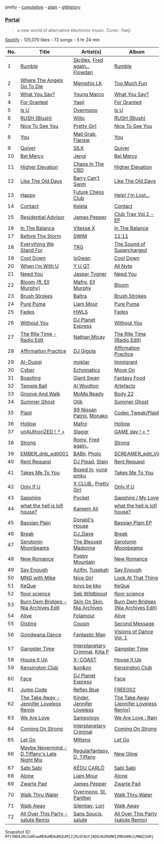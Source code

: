 pretty - [cumulative](/playlists/cumulative/37i9dQZF1DWZaNRXtvIrDt.md) - [plain](/playlists/plain/37i9dQZF1DWZaNRXtvIrDt) - [githistory](https://github.githistory.xyz/mackorone/spotify-playlist-archive/blob/main/playlists/plain/37i9dQZF1DWZaNRXtvIrDt)

### [Portal](https://open.spotify.com/playlist/37i9dQZF1DWZaNRXtvIrDt)

> a new world of alternative electronic music\. Cover: Yaeji

[Spotify](https://open.spotify.com/user/spotify) - 125,070 likes - 72 songs - 5 hr 24 min

| No. | Title | Artist(s) | Album | Length |
|---|---|---|---|---|
| 1 | [Rumble](https://open.spotify.com/track/1GfBLbAhZUWdseuDqhocmn) | [Skrillex](https://open.spotify.com/artist/5he5w2lnU9x7JFhnwcekXX), [Fred again..](https://open.spotify.com/artist/4oLeXFyACqeem2VImYeBFe), [Flowdan](https://open.spotify.com/artist/07CimrZi5vs9iEao47TNQ4) | [Rumble](https://open.spotify.com/album/6YVJQPJNzHbqgBblpMSPUi) | 2:26 |
| 2 | [Where The Angels Go To Die](https://open.spotify.com/track/0zwJUJgcZrcdAKfATMYhcq) | [Memphis LK](https://open.spotify.com/artist/7z3XgqpRYdNJ7RvEUlYaUe) | [Too Much Fun](https://open.spotify.com/album/6DVEb2UcjI2o4W4SdOXksM) | 3:32 |
| 3 | [What You Say?](https://open.spotify.com/track/22quZFeltYbo325rn3ktTe) | [Young Marco](https://open.spotify.com/artist/7zpN81tVvPwlHcJSkSCyRa) | [What You Say?](https://open.spotify.com/album/2yRIzD4GpnSNlGw5gt0Y1o) | 3:23 |
| 4 | [For Granted](https://open.spotify.com/track/61h5rJ790Vov9ks2Vut5mo) | [Yaeji](https://open.spotify.com/artist/2RqrWplViWHSGLzlhmDcbt) | [For Granted](https://open.spotify.com/album/451l9odp6JqepvnwoFRqtQ) | 2:41 |
| 5 | [Is U](https://open.spotify.com/track/4Z3RGx7Be5plLoIw7i83wX) | [Overmono](https://open.spotify.com/artist/01PnN11ovfen6xUOHfNpn3) | [Is U](https://open.spotify.com/album/4jO5B8uUoYusn8Yb8iSoVo) | 3:48 |
| 6 | [RUSH \(Blush\)](https://open.spotify.com/track/6pjI3CKUkIGbvSgo7TuRuu) | [Willo](https://open.spotify.com/artist/7ssD6eT1Te3ugcd1noTNLA) | [RUSH \(Blush\)](https://open.spotify.com/album/3Mb7Mtq5mzfrHsfL8EloXp) | 4:02 |
| 7 | [Nice To See You](https://open.spotify.com/track/29h1JvmqLYta6weden9cIm) | [Pretty Girl](https://open.spotify.com/artist/6KkltYAOOGsCaW7dO9jF98) | [Nice To See You](https://open.spotify.com/album/0kCB7D2VKmhnlAEdTo0ixc) | 5:02 |
| 8 | [You](https://open.spotify.com/track/0qjYHI9np3bsH5tr0tX2Pk) | [Mall Grab](https://open.spotify.com/artist/7yF6JnFPDzgml2Ytkyl5D7), [Flansie](https://open.spotify.com/artist/2BArfYNHUsUFaABc7WzoSI) | [You](https://open.spotify.com/album/0Gc4oCJpqyp7D2OchNftc1) | 4:06 |
| 9 | [Quiver](https://open.spotify.com/track/59AhbmCmtzcGVEYuzNXFIx) | [SILK](https://open.spotify.com/artist/01epL9hgF4G7guGkrnzR8a) | [Quiver](https://open.spotify.com/album/2VkVJMy7SwL3j758hgXbvO) | 3:01 |
| 10 | [Bel Mercy](https://open.spotify.com/track/7udjTmsTZqdB1xLOHGJ8dM) | [Jengi](https://open.spotify.com/artist/4lgrPvofm0IT605L9OrOTN) | [Bel Mercy](https://open.spotify.com/album/1Fmu97Zy0zsnp63rPPsOFF) | 2:49 |
| 11 | [Higher Elevation](https://open.spotify.com/track/3AGTwVq5mmZmRZ4INK4wpv) | [Chaos In The CBD](https://open.spotify.com/artist/0QOQc6jEsPX5Y45TV0hXQy) | [Higher Elevation](https://open.spotify.com/album/1D4EJmfAi8VJbMocGS5MaC) | 6:13 |
| 12 | [Like The Old Days](https://open.spotify.com/track/6mfM11rZkoXsU5xAArF4Ix) | [Barry Can't Swim](https://open.spotify.com/artist/0vTVU0KH0CVzijsoKGsTPl) | [Like The Old Days](https://open.spotify.com/album/1UKTx4oagTgTO2PVtoTWf3) | 4:00 |
| 13 | [Happy](https://open.spotify.com/track/7arEqLvEPdAQ3yjEGgMBZt) | [Future Chess Club](https://open.spotify.com/artist/3qhz6nnUi7DZZAEwcGKtGW) | [Help! I'm Lost...](https://open.spotify.com/album/2Wphh77GlQ14bQqBjQn0Gw) | 2:55 |
| 14 | [Contact](https://open.spotify.com/track/3bRw4PNSq0kwDryyE9ON3d) | [Kelela](https://open.spotify.com/artist/1U0sIzpRtDkvu1hXXzxh60) | [Contact](https://open.spotify.com/album/6mNXEOrhljPdrtS4aINMqH) | 4:00 |
| 15 | [Residential Advisor](https://open.spotify.com/track/5HIodb5frj7GelmmE134cI) | [James Pepper](https://open.spotify.com/artist/3usMrH8kRUz3jwus6okBOy) | [Club Trax Vol.1 \- EP](https://open.spotify.com/album/3cXuzE41KPgJDgYdvIsXbv) | 6:20 |
| 16 | [In The Balance](https://open.spotify.com/track/1QCCuMxbBgvcAR9KuN4n1q) | [Vitesse X](https://open.spotify.com/artist/7KPlumtsoyeN8Qp3EPxv7L) | [In The Balance](https://open.spotify.com/album/7vL0WlFxuztuXUl0hTcMFG) | 3:06 |
| 17 | [Before The Storm](https://open.spotify.com/track/6fLnDbhsPQhdMrjiC033Vs) | [SWIM](https://open.spotify.com/artist/1OxXLWb0AXEgOfTUzlDg3V) | [11:11](https://open.spotify.com/album/5B9sSoX03fSWm4kqIVQVLT) | 5:08 |
| 18 | [Everything We Stand For](https://open.spotify.com/track/15WWkNz6GxqbgDXeji1pop) | [TRG](https://open.spotify.com/artist/2fSp3m7bV2WoRqwoTGuoY5) | [The Sound of Supercharged](https://open.spotify.com/album/38o0dGnmxWaTLYge0qyDXw) | 5:31 |
| 19 | [Cool Down](https://open.spotify.com/track/02ZFYSc6wtuKxqIifA5Ema) | [IsGwan](https://open.spotify.com/artist/6Ma2SwwsytVh9Uq915R5Mz) | [Cool Down](https://open.spotify.com/album/2OXvf2BWEsWwrfX2nxWt3w) | 5:08 |
| 20 | [When I’m With U](https://open.spotify.com/track/2ELJXxljuGGw5TCLhfCUks) | [Y U QT](https://open.spotify.com/artist/0tpkcjoMduNpT0FnpNYZiV) | [All Nyte](https://open.spotify.com/album/4Oi3OBwa6ncXogbV6VdDBz) | 4:10 |
| 21 | [Need You](https://open.spotify.com/track/5HWybXhMxw8W8t0sUPysxf) | [Jasper Tygner](https://open.spotify.com/artist/2D7akgJBXcsp8Y2FKdPJCh) | [Need You](https://open.spotify.com/album/3yVl1zSI4SBQGVIpUEcDKF) | 3:34 |
| 22 | [Bloom \(ft\. Ell Murphy\)](https://open.spotify.com/track/2Qgt58CMtZXxlrJsdlfDx7) | [Mafro](https://open.spotify.com/artist/2Y9v3pyVuYM0o8bSLAUUZm), [Ell Murphy](https://open.spotify.com/artist/4r0F1gbqeQsaPg5d2nm5EJ) | [Bloom](https://open.spotify.com/album/11mDSGxGocTqdiPgYqYfRh) | 4:19 |
| 23 | [Brush Strokes](https://open.spotify.com/track/3A7GzxUNDUtNPLpMoeRqvv) | [Baltra](https://open.spotify.com/artist/2tEyBfwGBfQgLXeAJW0MgC) | [Brush Strokes](https://open.spotify.com/album/3ltU22i5RjQWW4e1OYz4A3) | 4:35 |
| 24 | [Pure Puma](https://open.spotify.com/track/6rKWRfzVmSkW4EyuuwjQsy) | [Liam Mour](https://open.spotify.com/artist/5XaT1otgH5hpyqjkDbt8d0) | [Pure Puma](https://open.spotify.com/album/59IfvGrW8KSsw0wNHAYGL0) | 4:21 |
| 25 | [Fades](https://open.spotify.com/track/4FFuuMwD5zpxqnP5EVzX7n) | [HWLS](https://open.spotify.com/artist/4ODo634wVqDxqgVSlXE2LO) | [Fades](https://open.spotify.com/album/6s4IQIAhaKmSKGc74GIuMT) | 6:12 |
| 26 | [Without You](https://open.spotify.com/track/6zvutAcF7S2uJyNWVYeyk8) | [DJ Planet Express](https://open.spotify.com/artist/0nx9ai3o3Ba6bE3WHkEoQg) | [Without You](https://open.spotify.com/album/5HzikeJkDjre6mvkabWM1g) | 3:17 |
| 27 | [The Rite Time \- Radio Edit](https://open.spotify.com/track/1JwmlXDTUO9bu6T8yjTtfw) | [Nathan Micay](https://open.spotify.com/artist/6U7MOIhacysUEnfJ41WfhC) | [The Rite Time \(Radio Edit\)](https://open.spotify.com/album/6y1xp6VHSLb450XxNsGDXA) | 3:49 |
| 28 | [Affirmation Practice](https://open.spotify.com/track/2nArEaoCGtb6ws4wO4cI9a) | [DJ Gigola](https://open.spotify.com/artist/7feJmqQ32fTIPKBmPXwHXf) | [Affirmation Practice](https://open.spotify.com/album/2tnN5ey40OEsFKIurIWNsK) | 5:11 |
| 29 | [Al\-Duqqi](https://open.spotify.com/track/7rbVUjN7DrpP1i1fwzCTRR) | [moktar](https://open.spotify.com/artist/6jMORNptwLDBn8ujqRLbxa) | [Immigrant](https://open.spotify.com/album/0ZDQ0XnPQHZ0FnZcs1pWnm) | 2:59 |
| 30 | [Cyber](https://open.spotify.com/track/4JCXymBQzkD7VcwFzlHQfd) | [Echomatics](https://open.spotify.com/artist/5RYZ30rKLarxPEVxkEpPO0) | [Move On](https://open.spotify.com/album/4GlSazlLDWRFoDTd1ChmuB) | 5:08 |
| 31 | [Boasting](https://open.spotify.com/track/59XAgkZIPbfD4Ic51eRX8S) | [Giant Swan](https://open.spotify.com/artist/0Pb1JB8ps5wlHniYSgRnum) | [Fantasy Food](https://open.spotify.com/album/6HUeOu2veO4w1FQft4iuBn) | 4:01 |
| 32 | [Temple Ball](https://open.spotify.com/track/7Ah1d6NCuGZu9cBUUgKF1H) | [Al Wootton](https://open.spotify.com/artist/77yJIgEEpUU5f87MWDEPwO) | [Artefacts](https://open.spotify.com/album/3Z8SR7Wc9EETlyQoPRZnx3) | 5:34 |
| 33 | [Groove And Walk](https://open.spotify.com/track/0fpmdAr87qvYL0ydH4t3ao) | [MoMa Ready](https://open.spotify.com/artist/5X6LaznpXYDwhSt5eirvRV) | [Body 22](https://open.spotify.com/album/1AHlFWZl76aQlJ8ZmZPt9r) | 4:08 |
| 34 | [Summer Ghost](https://open.spotify.com/track/5JgMjiJyXPFYL8EWWSGYxq) | [Otik](https://open.spotify.com/artist/6yvENIf7GmNwYnspB8UCpB) | [Summer Ghost](https://open.spotify.com/album/0F1GxhsuQCQUjNNGu12hSe) | 5:10 |
| 35 | [Plaid](https://open.spotify.com/track/7knr1Ak0hW5apJicbQ1doJ) | [99 Nissan Patrol](https://open.spotify.com/artist/6NLwlRl1gc64NVdC4ZXxgw), [Monako](https://open.spotify.com/artist/281y760OdoAujOeovQnKmC) | [Codec Tweak/Plaid](https://open.spotify.com/album/3f6HJFDtEOdFCTdGlrDkux) | 6:04 |
| 36 | [Hollow](https://open.spotify.com/track/1mNxu2fyZJ8eND2WzddSIg) | [Mafro](https://open.spotify.com/artist/2Y9v3pyVuYM0o8bSLAUUZm) | [Hollow](https://open.spotify.com/album/1zbkU3kuZLIZ0c4kYypI56) | 4:36 |
| 37 | [unAUthoriZED ! \* +](https://open.spotify.com/track/2IYFtooDRxwtus4xJf9XJ8) | [Staggr](https://open.spotify.com/artist/6A11NuiwiG0h9xky3bbW1g) | [GAME day ! + \*](https://open.spotify.com/album/5zsVuCdpmWYBl2xQMgCQqC) | 2:08 |
| 38 | [Strong](https://open.spotify.com/track/5bF00VrMY3FwnQDgoP4Gnk) | [Romy](https://open.spotify.com/artist/3X2DdnmoANw8Rg8luHyZQb), [Fred again..](https://open.spotify.com/artist/4oLeXFyACqeem2VImYeBFe) | [Strong](https://open.spotify.com/album/4feYoBaeQJUrYygOD4A0DF) | 3:54 |
| 39 | [EMBER\_dnb\_edit001](https://open.spotify.com/track/3mBLjr8jljLpg4UBwetooh) | [BABii](https://open.spotify.com/artist/30qGwXnygZNCzxjN7QsIR0), [Pholo](https://open.spotify.com/artist/53Wk6hhoFwz3REXaZ2XW2a) | [SCREAMER\_edit\_Vii](https://open.spotify.com/album/25FnnFOqjG4EwELODADGc6) | 3:42 |
| 40 | [Rent Request](https://open.spotify.com/track/4Od7jtoYfrMHteQ8CDH59j) | [DJ Plead](https://open.spotify.com/artist/3srk7xv520Ls9D09QMpEJg), [Stain](https://open.spotify.com/artist/1OX7sfFYYwIbyEBhszHx8Y) | [Rent Request](https://open.spotify.com/album/4B7LUTkhOYmEwi25XXhdAf) | 3:44 |
| 41 | [Takes Me To You](https://open.spotify.com/track/7z5fqVuCMLTqQyI3R6jmOW) | [Boxed In](https://open.spotify.com/artist/6bxYUbMVzrPTOmzwey8Hgh), [yunè pinku](https://open.spotify.com/artist/2sY4BbYrbvNVgsNzo6HddD) | [Takes Me To You](https://open.spotify.com/album/1LSqyxsEsVsJcx7wvt9b1x) | 5:04 |
| 42 | [Only If U](https://open.spotify.com/track/3gAGOLayBLPJEMioVXDGiO) | [X CLUB.](https://open.spotify.com/artist/4CYPaFp9yDrNduNptv0DPQ), [Pretty Girl](https://open.spotify.com/artist/6KkltYAOOGsCaW7dO9jF98) | [Only If U](https://open.spotify.com/album/1mYb9Ta4BwGrSI4qjhCdxN) | 5:14 |
| 43 | [Sapphire](https://open.spotify.com/track/1tgoQX4JWi2vMUsKImW4YJ) | [Pocket](https://open.spotify.com/artist/2VizsdU66dsMBEg8h4Vkzo) | [Sapphire / My Love](https://open.spotify.com/album/4MHJYdhNwFVF72lP1EoJOs) | 2:40 |
| 44 | [what the hell is lofi house?](https://open.spotify.com/track/4LoUp759ZRqbpzXpryqyub) | [Kareem Ali](https://open.spotify.com/artist/4Uhgu5miW68A3eqRl26xtf) | [what the hell is lofi house?](https://open.spotify.com/album/0jnEIIGSChsF3129A2d3bv) | 5:42 |
| 45 | [Bassian Plain](https://open.spotify.com/track/2iRe0A5hRK96LsjO6DYiwE) | [Donald's House](https://open.spotify.com/artist/48Dnzf6Mfo0Z5gjpOKVuLP) | [Bassian Plain EP](https://open.spotify.com/album/6mrUBGC38bWSZhZSsfsG5O) | 7:09 |
| 46 | [Break](https://open.spotify.com/track/3JNS1gdHgr8fms90xGqmzP) | [DJ\_Dave](https://open.spotify.com/artist/78ZgfyDjF59qBIWrGHRdme) | [Break](https://open.spotify.com/album/4um2IcUfWGY746dyXRupZU) | 2:49 |
| 47 | [Serotonin Moonbeams](https://open.spotify.com/track/0hJfuyUwtEYMlGgvr3nzz9) | [The Blessed Madonna](https://open.spotify.com/artist/4TvhRzxIL1le2PWCeUqxQw) | [Serotonin Moonbeams](https://open.spotify.com/album/1UTc8WInycl4tVgJ1yODaO) | 4:49 |
| 48 | [New Romance](https://open.spotify.com/track/3STZcgFhZTQ4KU8wErA4Gw) | [Puppy Mountain](https://open.spotify.com/artist/5uKqqVe2DRZMZBwV5wYYAH) | [New Romance](https://open.spotify.com/album/6zvC1PAOoSI1inlULx42QM) | 3:27 |
| 49 | [Say Enough](https://open.spotify.com/track/791cKRPFa9jKhv1yYVnwid) | [Azifm](https://open.spotify.com/artist/3KhcY0eVTSmC16IXBPICt7), [Tusekah](https://open.spotify.com/artist/6w8NhdLlNYDyfFfbjJanRl) | [Say Enough](https://open.spotify.com/album/5hw5wPs7weFoWuHZNhA37q) | 3:46 |
| 50 | [MNG with Mike](https://open.spotify.com/track/3ysiBsnFcdnCThFgJYAFYE) | [Nice Girl](https://open.spotify.com/artist/2y5CM4wbWQ9R4JTjB860lB) | [Look At That Thing](https://open.spotify.com/album/5iqqpLicSYGhYPmrnRoytB) | 5:01 |
| 51 | [KeQue](https://open.spotify.com/track/2OfwlVwQGw7AN3aE1lQ4QN) | [boys be kko](https://open.spotify.com/artist/48I9QQhVxPjmcSOPeLVv5D) | [KeQue](https://open.spotify.com/album/5KFhYl3zhhiX3bvzqWrPXB) | 6:28 |
| 52 | [floor science](https://open.spotify.com/track/0lb6BXputdTUtIoWHQnVBn) | [Seb Wildblood](https://open.spotify.com/artist/51Rlwvwkj8L3zakIRr6dUV) | [floor science](https://open.spotify.com/album/33uThIH5V2bjMAQFjSbMTV) | 6:33 |
| 53 | [Burn Dem Bridges \- Nia Archives Edit](https://open.spotify.com/track/7jOMGubGp37qGAnsCdztCn) | [Skin On Skin](https://open.spotify.com/artist/5mnxMXIM6BNhVVTXnBatKa), [Nia Archives](https://open.spotify.com/artist/7BMR0fwtEvzGtK4rNGdoiQ) | [Burn Dem Bridges \(Nia Archives Edit\)](https://open.spotify.com/album/0trpgSYjPsFpnsjxD7FAIM) | 2:27 |
| 54 | [Alive](https://open.spotify.com/track/2DYFxnCylg9w08UNLG5qTr) | [Folamour](https://open.spotify.com/artist/6pJY5At9SiMpAOBrw9YosS) | [Alive](https://open.spotify.com/album/1kdJHSLs8tTh6g9FRRNRV5) | 4:30 |
| 55 | [Disting](https://open.spotify.com/track/7yi4IreykbmhHBUFRtSd7J) | [Cousin](https://open.spotify.com/artist/3riNyLWUNSai045asUQE3Q) | [Second Message](https://open.spotify.com/album/4dLy0cz5saZrAdeBizJVL4) | 5:50 |
| 56 | [Gondwana Dance](https://open.spotify.com/track/53gmGNC4ntumOGXN5pq5DO) | [Fantastic Man](https://open.spotify.com/artist/2eiwJhqnolYJf3iUMLFDpy) | [Visions of Dance Vol\. 1](https://open.spotify.com/album/1gjh8a18CJ5LinnUgNXKzs) | 5:41 |
| 57 | [Gangster Time](https://open.spotify.com/track/4LEU14gZpGPwjbdJm58fz4) | [Interplanetary Criminal](https://open.spotify.com/artist/6uJ51uV5rYzu1MJkC4CceI), [Killa P](https://open.spotify.com/artist/0yZqTQF0ULKX2gFE6fBHXZ) | [Gangster Time](https://open.spotify.com/album/3ysLFUfta9whmtY81EBXKX) | 3:27 |
| 58 | [House It Up](https://open.spotify.com/track/0UU5UlRFelAO158QCw83lQ) | [X\-COAST](https://open.spotify.com/artist/5QUHrSea6F2nhn9veAq4wQ) | [House It Up](https://open.spotify.com/album/0d4d4nnLEZARgdCthJG0KJ) | 3:04 |
| 59 | [Kensington Club](https://open.spotify.com/track/50EhHdFDspLetwNpleFkYo) | [&on&on](https://open.spotify.com/artist/34nA3Lg0J6ZfdeCtyMi8AU) | [Kensington Club](https://open.spotify.com/album/6YgSjmxpHvraTbgoeMHlpY) | 6:01 |
| 60 | [Face](https://open.spotify.com/track/7gw9TJqZ4e16o6EeQFGChk) | [DJ Planet Express](https://open.spotify.com/artist/0nx9ai3o3Ba6bE3WHkEoQg) | [Face](https://open.spotify.com/album/6NehSz7c2uXH4uQYN2qX70) | 3:36 |
| 61 | [Jump Code](https://open.spotify.com/track/1gqkiGnfEsDEIz0F7Gv8az) | [Reflex Blue](https://open.spotify.com/artist/3z2JEfNoPTDQbDgfBzplyn) | [FREE002](https://open.spotify.com/album/39dE1TNPTHZqcNnKvKN7AB) | 5:56 |
| 62 | [The Take Away \- Jennifer Loveless Remix](https://open.spotify.com/track/3cLRlKjVCBr61lDdIoHPOS) | [Kinder](https://open.spotify.com/artist/0ufdKQBFDYKui7twp71QLm), [Jennifer Loveless](https://open.spotify.com/artist/2Vsiki0qM11ADccRwwvS1c) | [The Take Away \(Jennifer Loveless Remix\)](https://open.spotify.com/album/5xViWLZvsAprRFT0ugo7WF) | 3:49 |
| 63 | [We Are Love](https://open.spotify.com/track/6TztmENI0Fm3FUK77wGoHi) | [Sampology](https://open.spotify.com/artist/4si18qS80CBDvSo59qthZJ) | [We Are Love : Rain](https://open.spotify.com/album/6OapEYmQAc2kXoQWxnO88H) | 4:01 |
| 64 | [Coming On Strong](https://open.spotify.com/track/06zEIQV4HnyhES2flGFeVd) | [Interplanetary Criminal](https://open.spotify.com/artist/6uJ51uV5rYzu1MJkC4CceI) | [Coming On Strong](https://open.spotify.com/album/6u3f15wSXhpxeekig4ceqZ) | 6:02 |
| 65 | [Let Go](https://open.spotify.com/track/3I0wRy2hFBlVI6YxaJtzmE) | [Mittens](https://open.spotify.com/artist/6XQVVD3qhvoRUMTqz71go5) | [Let Go](https://open.spotify.com/album/2EdzxwlRJOgmrhsqnCoVf8) | 6:16 |
| 66 | [Maybe Nevermind \- D.Tiffany's Late Night Mix](https://open.spotify.com/track/5pBNGZoHP5KjABO4ydCGoP) | [Regularfantasy](https://open.spotify.com/artist/4X8qmnrVs1wkdsccBjik8z), [D\. Tiffany](https://open.spotify.com/artist/2LMaARRMktW5O2umBFaQUu) | [New Glow](https://open.spotify.com/album/730jR5hdTM6cZI10fgl7tk) | 8:49 |
| 67 | [Sabi Sabi](https://open.spotify.com/track/2Fnqhf5SfDg89QQ84pPYyv) | [KÉDU CARLÖ](https://open.spotify.com/artist/5FdNimxRznD7ZK6LR5VTJC) | [Sabi Sabi](https://open.spotify.com/album/4YG9UN4PGMj3WFF0B7SkTW) | 4:11 |
| 68 | [Alone](https://open.spotify.com/track/7M1UJSaliSR5dVDIpsbCFz) | [Liam Mour](https://open.spotify.com/artist/5XaT1otgH5hpyqjkDbt8d0) | [Alone](https://open.spotify.com/album/69kBL0Dc4S1P9o8AX8x0jL) | 4:28 |
| 69 | [Zwarte Pad](https://open.spotify.com/track/03YyIDJad7Pdk0IGczwzwJ) | [James Pepper](https://open.spotify.com/artist/3usMrH8kRUz3jwus6okBOy) | [Zwarte Pad](https://open.spotify.com/album/77sq418ZcuupJXi3MYHqsT) | 5:42 |
| 70 | [Walk Thru Water](https://open.spotify.com/track/0yclRzOGTnUoXAnK4RjWzr) | [Overmono](https://open.spotify.com/artist/01PnN11ovfen6xUOHfNpn3), [St\. Panther](https://open.spotify.com/artist/5rvubrGTRPAX7N3RZZ9wS0) | [Walk Thru Water](https://open.spotify.com/album/7HhlfGjoYS3L4oQm0hPXBL) | 3:14 |
| 71 | [Walk Away](https://open.spotify.com/track/5WPyfFf75E1pDNrf9VNLwC) | [Silentjay](https://open.spotify.com/artist/2ggkoDoQazUyJvHeNPiqMh), [Lori](https://open.spotify.com/artist/3NTT4t9lNkD2dphAGHMIqO) | [Walk Away](https://open.spotify.com/album/2LEqEbguIzAjPskO59oHje) | 6:45 |
| 72 | [All Over This Party \- salute Remix](https://open.spotify.com/track/74y9q95NblVSvnurtU62WR) | [Sans Soucis](https://open.spotify.com/artist/4vXFvvWirlvTwcl184KfDc), [salute](https://open.spotify.com/artist/1np8xozf7ATJZDi9JX8Dx5) | [All Over This Party \(salute Remix\)](https://open.spotify.com/album/53GjjALiKKreMQoAwPz9ZY) | 3:08 |

Snapshot ID: `MTY3NDEzMzIwMCwwMDAwMDAwMGE4MjZjMzdlNzFjNDExN2M4MWI2MDdmMmJiMWQ2ZmRj`
